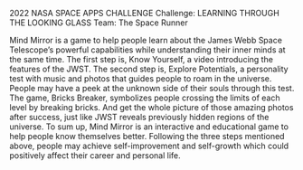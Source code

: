 2022 NASA SPACE APPS CHALLENGE
Challenge: LEARNING THROUGH THE LOOKING GLASS
Team: The Space Runner

Mind Mirror is a game to help people learn about the James Webb Space Telescope’s powerful capabilities while understanding their inner minds at the same time. 
The first step is, Know Yourself, a video introducing the features of the JWST. The second step is, Explore Potentials, a personality test with music and photos that guides people to roam in the universe. People may have a peek at the unknown side of their souls through this test. The game, Bricks Breaker, symbolizes people crossing the limits of each level by breaking bricks. And get the whole picture of those amazing photos after success, just like JWST reveals previously hidden regions of the universe.
To sum up, Mind Mirror is an interactive and educational game to help people know themselves better. Following the three steps mentioned above, people may achieve self-improvement and self-growth which could positively affect their career and personal life.
